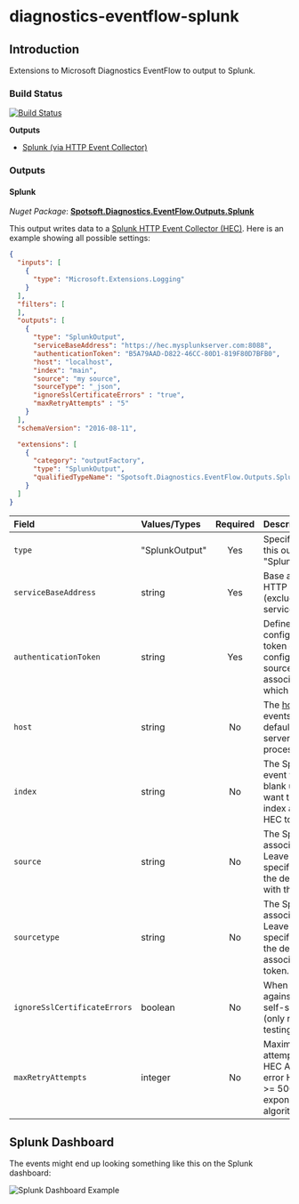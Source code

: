 # diagnostics-eventflow-splunk

## Introduction
Extensions to Microsoft Diagnostics EventFlow to output to Splunk.

### Build Status
[![Build Status](https://dev.azure.com/hortha/Public/_apis/build/status/hortha.diagnostics-eventflow-splunk)](https://dev.azure.com/hortha/Public/_build/latest?definitionId=1)

**Outputs**
- [Splunk (via HTTP Event Collector)](#splunk)

### Outputs

#### Splunk
*Nuget Package*: [**Spotsoft.Diagnostics.EventFlow.Outputs.Splunk**](https://www.nuget.org/packages/Spotsoft.Diagnostics.EventFlow.Outputs.Splunk/)

This output writes data to a [Splunk HTTP Event Collector (HEC)](http://docs.splunk.com/Documentation/Splunk/latest/Data/AboutHEC). Here is an example showing all possible settings:
```json
{
  "inputs": [
    {
      "type": "Microsoft.Extensions.Logging"
    }
  ],
  "filters": [
  ],
  "outputs": [
    {
      "type": "SplunkOutput",
      "serviceBaseAddress": "https://hec.mysplunkserver.com:8088",
      "authenticationToken": "B5A79AAD-D822-46CC-80D1-819F80D7BFB0",
      "host": "localhost",
      "index": "main",
      "source": "my source",
      "sourceType": "_json",
      "ignoreSslCertificateErrors" : "true",
      "maxRetryAttempts" : "5"
    }
  ],
  "schemaVersion": "2016-08-11",

  "extensions": [
    {
      "category": "outputFactory",
      "type": "SplunkOutput",
      "qualifiedTypeName": "Spotsoft.Diagnostics.EventFlow.Outputs.Splunk.SplunkOutputFactory, Spotsoft.Diagnostics.EventFlow.Outputs.Splunk"
    }
  ]
}
```
| Field | Values/Types | Required | Description |
| :---- | :-------------- | :------: | :---------- |
| `type` | "SplunkOutput" | Yes | Specifies the output type. For this output, it must be "SplunkOutput". |
| `serviceBaseAddress` | string | Yes | Base address for the Splunk HTTP Event Collector (HEC) (excluding the API URI e.g. services/collector/event/1.0). |
| `authenticationToken` | string | Yes | Defines the [HEC token](http://docs.splunk.com/Documentation/Splunk/latest/Data/UsetheHTTPEventCollector#About_Event_Collector_tokens) as configured in Splunk. This token can be used to configure the default index, source and sourcetype associated with all events which use it. |
| `host` | string | No | The [host](http://docs.splunk.com/Splexicon:Host) associated with the events. If left blank this will default to the name of the server which is executing the process using EventFlow. |
| `index` | string | No | The Splunk [index](http://docs.splunk.com/Splexicon:Index) where the event will be stored. Leave blank unless you specifically want to override the default index associated with the HEC token. |
| `source` | string | No | The Splunk [source](https://docs.splunk.com/Splexicon:Source) associated with the event. Leave blank unless you specifically want to override the default source associated with the HEC token. |
| `sourcetype` | string | No | The Splunk [source type](https://docs.splunk.com/Splexicon:Sourcetype) associated with the event. Leave blank unless you specifically want to override the default source type associated with the HEC token. |
| `ignoreSslCertificateErrors` | boolean | No | When set to true can be used against a Splunk HEC with a self-signed SSL certificate (only recommended for testing purposes). |
| `maxRetryAttempts` | integer | No | Maximum number of attempts to call the Splunk HEC API if it returns a server error HTTP Status Code (i.e. >= 500). This uses an exponential backoff algorithm. |

## Splunk Dashboard

The events might end up looking something like this on the Splunk dashboard:

![Splunk Dashboard Example](https://github.com/hortha/diagnostics-eventflow-splunk/blob/master/src/SplunkOutputNetCoreConsoleTest/SplunkOutputScreenshot.png)
